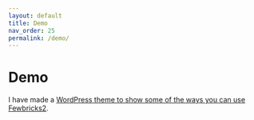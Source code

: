 ```yaml
---
layout: default
title: Demo
nav_order: 25
permalink: /demo/
---
```


# Demo
I have made a [WordPress theme to show some of the ways you can use Fewbricks2](https://github.com/folbert/fewbricks2-demo-theme).
